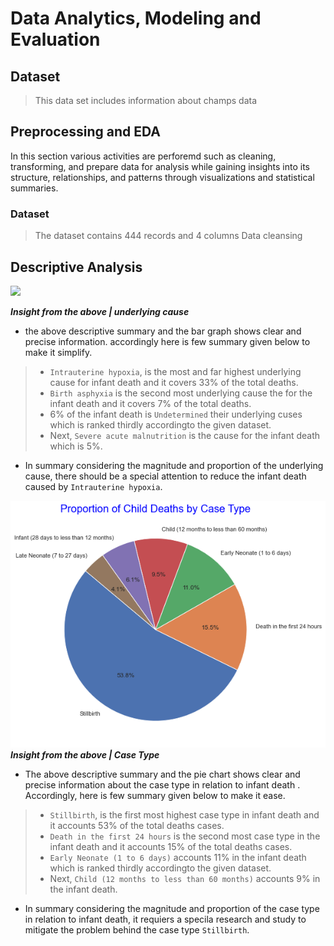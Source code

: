 # Data Analytics, Modeling and Evaluation 
## Dataset
>This data set includes information about champs data

## Preprocessing and EDA
In this section various activities are perforemd such as cleaning, transforming, and prepare data for analysis while gaining insights into its structure, relationships, and patterns through visualizations and statistical summaries.

### Dataset 
>The dataset contains 444 records and 4 columns 
> Data cleansing 
> 

## Descriptive Analysis
![](Magnitude_underlyisncause.png.png)

*****Insight from the above | underlying cause*****
- the above descriptive summary and the bar graph shows clear and precise information. accordingly here is few summary given below to make it simplify.
> - `Intrauterine hypoxia`, is the most and far highest underlying cause for infant death and it covers 33% of the total deaths.
> - `Birth asphyxia` is the second most underlying cause the for the infant death and it covers 7% of the total deaths.
> - 6% of the infant death is `Undetermined` their underlying cuses which is ranked thirdly accordingto the given dataset.
> - Next, `Severe acute malnutrition` is the cause for the infant death which is 5%. 
- In summary considering the magnitude and proportion of the underlying cause, there should be a special attention to reduce the infant death caused by `Intrauterine hypoxia`.

![](Proportion_caseType.png)
*****Insight from the above | Case Type*****
- The above descriptive summary and the pie chart shows clear and precise information about the case type in relation to infant death . Accordingly, here is few summary given below to make it ease.
> - `Stillbirth`, is the first most highest case type in infant death and it accounts 53% of the total deaths cases.
> - `Death in the first 24 hours` is the second most case type in the infant death and it accounts 15% of the total deaths cases.
> - `Early Neonate (1 to 6 days)` accounts 11% in the infant death which is ranked thirdly accordingto the given dataset.
> - Next, `Child (12 months to less than 60 months)` accounts 9% in the infant death. 
- In summary considering the magnitude and proportion of the case type in relation to infant death, it requiers a specila research and study to mitigate the problem behind the case type `Stillbirth`.